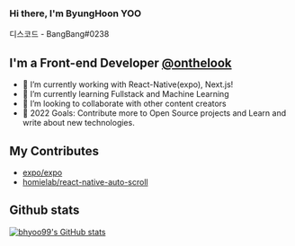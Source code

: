 ### Hi there, I'm ByungHoon YOO
디스코드 - BangBang#0238

## I'm a Front-end Developer [@onthelook](https://github.com/onthelook)

- 🔭 I’m currently working with React-Native(expo), Next.js!
- 🌱 I’m currently learning Fullstack and Machine Learning
- 👯 I’m looking to collaborate with other content creators
- 🥅 2022 Goals: Contribute more to Open Source projects and Learn and write about new technologies.

## My Contributes
- [expo/expo](https://github.com/expo/expo)
- [homielab/react-native-auto-scroll](https://github.com/homielab/react-native-auto-scroll)

## Github stats
[![bhyoo99's GitHub stats](https://github-readme-stats.vercel.app/api?username=bhyoo99)](https://github.com/bhyoo99)
